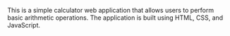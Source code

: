 This is a simple calculator web application that allows users to perform basic arithmetic operations. The application is built using HTML, CSS, and JavaScript.
